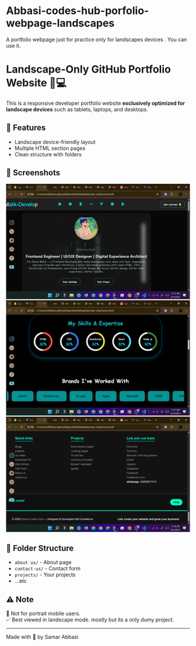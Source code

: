 # Abbasi-codes-hub-porfolio-webpage-landscapes
A portfolio webpage just for practice only for landscapes devices . You can use it.
# Landscape-Only GitHub Portfolio Website 🌄💻

This is a responsive developer portfolio website **exclusively optimized for landscape devices** such as tablets, laptops, and desktops.

## 🌟 Features

- Landscape device-friendly layout
- Multiple HTML section pages
- Clean structure with folders

## 📸 Screenshots

![screenshot](home-card.png)
![screenshot](experties.png)
![screenshot](footer.png)

## 📁 Folder Structure

- `about us/` - About page  
- `contact-us/` - Contact form  
- `projects/` - Your projects  
- ...etc

## ⚠️ Note

🚫 Not for portrait mobile users.  
✅ Best viewed in landscape mode. mostly but its a only dumy project.

---

Made with 💙 by Samar Abbasi
